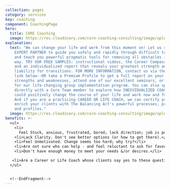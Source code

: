 ```yaml
---
collection: pages
category: services
key: coaching
component: CoachingPage
hero:
  title: CORE Coaching
  image: https://res.cloudinary.com/core-coaching-consulting/image/upload/v1596493058/pexels-pixabay-161154_uftaqi.jpg
explanation:
  text: "We can change your life and work from this moment on! Let us serve as an
    EXPERT PARTNER to guide you safely and rapidly through difficult transitions
    and teach you powerful pragmatic tools for removing all obstacles in your
    way. TRY OUR FREE SAMPLES: instructional videos, the Career Compass report,
    and an individualized report that reveals your greatest strength and
    liability for transitions. FOR MORE INFORMATION, contact us via the message
    link below--OR take a Premium Profile to get a full report on your own
    strengths and weaknesses, attend one of our excellent seminars, or sign up
    for our life-changing group implementation program. You can also speak
    directly with a Core Team member to explore how INDIVIDUALIZED COACHING
    could positively change the course of your life and work now and forever.
    And if you are a practicing CAREER OR LIFE COACH, we can certify you to
    enrich your clients with The Balancing Act's powerful processes, programs
    and profiles."
  image: https://res.cloudinary.com/core-coaching-consulting/image/upload/v1600731885/pexels-pixabay-39308_xdhgw6.jpg
benefits: >-
  <ul>
    <li>
      Feel Stuck, anxious, frustrated, bored; lack direction; job is poor fit.</li>
    <li>Lack Clarity. Don't see better options (or how to get there).</li>
    <li>Feel Unmotivated. Change seems too hard; why try?</li>
    <li>Are not sure who can help - and feel reluctant to ask for favors.</li>
    <li>Don't have enough money to meet your needs &/or desires.</li>

   <li>Are a Career or Life Coach whose clients say yes to these questions.</li>
  </ul>


  <!--EndFragment-->
---
```

